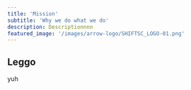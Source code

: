 ```yaml
---
title: 'Mission'
subtitle: 'Why we do what we do'
description: Descriptionnnn
featured_image: '/images/arrow-logo/SHIFTSC_LOGO-01.png'
---
```

## Leggo
yuh